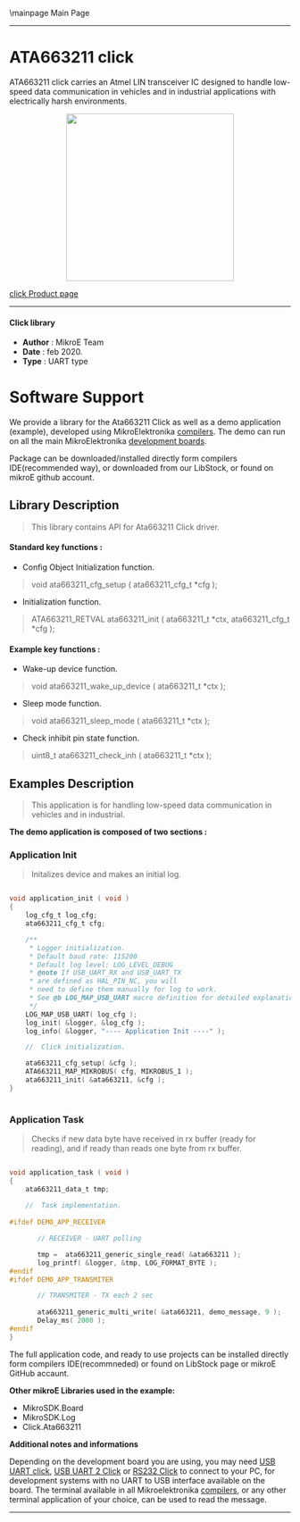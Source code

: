 \mainpage Main Page
 
---
# ATA663211 click

ATA663211 click carries an Atmel LIN transceiver IC designed to handle low-speed data communication in vehicles and in industrial applications with electrically harsh environments. 

<p align="center">
  <img src="https://download.mikroe.com/images/click_for_ide/ata663211_click.png" height=300px>
</p>

[click Product page](https://www.mikroe.com/ata663211-click)

---


#### Click library 

- **Author**        : MikroE Team
- **Date**          : feb 2020.
- **Type**          : UART type


# Software Support

We provide a library for the Ata663211 Click 
as well as a demo application (example), developed using MikroElektronika 
[compilers](https://shop.mikroe.com/compilers). 
The demo can run on all the main MikroElektronika [development boards](https://shop.mikroe.com/development-boards).

Package can be downloaded/installed directly form compilers IDE(recommended way), or downloaded from our LibStock, or found on mikroE github account. 

## Library Description

> This library contains API for Ata663211 Click driver.

#### Standard key functions :

- Config Object Initialization function.
> void ata663211_cfg_setup ( ata663211_cfg_t *cfg ); 
 
- Initialization function.
> ATA663211_RETVAL ata663211_init ( ata663211_t *ctx, ata663211_cfg_t *cfg );

#### Example key functions :

- Wake-up device function.
> void ata663211_wake_up_device ( ata663211_t *ctx );
 
- Sleep mode function.
> void ata663211_sleep_mode ( ata663211_t *ctx );

- Check inhibit pin state function.
> uint8_t ata663211_check_inh ( ata663211_t *ctx );

## Examples Description
 
> This application is for handling low-speed data communication in vehicles and in industrial.

**The demo application is composed of two sections :**

### Application Init 

> Initalizes device and makes an initial log.

```c

void application_init ( void )
{
    log_cfg_t log_cfg;
    ata663211_cfg_t cfg;

    /** 
     * Logger initialization.
     * Default baud rate: 115200
     * Default log level: LOG_LEVEL_DEBUG
     * @note If USB_UART_RX and USB_UART_TX 
     * are defined as HAL_PIN_NC, you will 
     * need to define them manually for log to work. 
     * See @b LOG_MAP_USB_UART macro definition for detailed explanation.
     */
    LOG_MAP_USB_UART( log_cfg );
    log_init( &logger, &log_cfg );
    log_info( &logger, "---- Application Init ----" );

    //  Click initialization.

    ata663211_cfg_setup( &cfg );
    ATA663211_MAP_MIKROBUS( cfg, MIKROBUS_1 );
    ata663211_init( &ata663211, &cfg );
}
  
```

### Application Task

>  Checks if new data byte have received in rx buffer (ready for reading), and if ready than reads one byte from rx buffer.

```c

void application_task ( void )
{
    ata663211_data_t tmp;
    
    //  Task implementation.
    
#ifdef DEMO_APP_RECEIVER

       // RECEIVER - UART polling

       tmp =  ata663211_generic_single_read( &ata663211 );
       log_printf( &logger, &tmp, LOG_FORMAT_BYTE );
#endif
#ifdef DEMO_APP_TRANSMITER

       // TRANSMITER - TX each 2 sec
       
       ata663211_generic_multi_write( &ata663211, demo_message, 9 );
       Delay_ms( 2000 );
#endif
}  

```

The full application code, and ready to use projects can be  installed directly form compilers IDE(recommneded) or found on LibStock page or mikroE GitHub accaunt.

**Other mikroE Libraries used in the example:** 

- MikroSDK.Board
- MikroSDK.Log
- Click.Ata663211

**Additional notes and informations**

Depending on the development board you are using, you may need 
[USB UART click](https://shop.mikroe.com/usb-uart-click), 
[USB UART 2 Click](https://shop.mikroe.com/usb-uart-2-click) or 
[RS232 Click](https://shop.mikroe.com/rs232-click) to connect to your PC, for 
development systems with no UART to USB interface available on the board. The 
terminal available in all Mikroelektronika 
[compilers](https://shop.mikroe.com/compilers), or any other terminal application 
of your choice, can be used to read the message.



---

